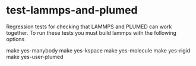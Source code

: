 # test-lammps-and-plumed
Regression tests for checking that LAMMPS and PLUMED can work together.  To run these tests you 
must build lammps with the following options

make yes-manybody
make yes-kspace
make yes-molecule
make yes-rigid
make yes-user-plumed
